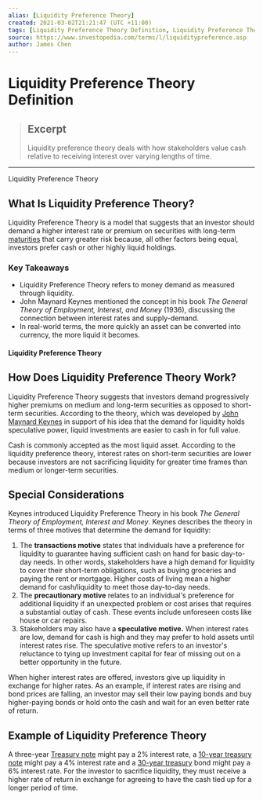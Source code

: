 ```yaml
---
alias: [Liquidity Preference Theory]
created: 2021-03-02T21:21:47 (UTC +11:00)
tags: [Liquidity Preference Theory Definition, Liquidity Preference Theory]
source: https://www.investopedia.com/terms/l/liquiditypreference.asp
author: James Chen
---
```


# Liquidity Preference Theory Definition

> ## Excerpt
> Liquidity preference theory deals with how stakeholders value cash relative to receiving interest over varying lengths of time.

---

Liquidity Preference Theory
## What Is Liquidity Preference Theory?

Liquidity Preference Theory is a model that suggests that an investor should demand a higher interest rate or premium on securities with long-term [maturities](https://www.investopedia.com/terms/m/maturity.asp) that carry greater risk because, all other factors being equal, investors prefer cash or other highly liquid holdings.

### Key Takeaways

-   Liquidity Preference Theory refers to money demand as measured through liquidity.
-   John Maynard Keynes mentioned the concept in his book _The General Theory of Employment, Interest, and Money_ (1936), discussing the connection between interest rates and supply-demand.
-   In real-world terms, the more quickly an asset can be converted into currency, the more liquid it becomes.

#### Liquidity Preference Theory

## How Does Liquidity Preference Theory Work?

Liquidity Preference Theory suggests that investors demand progressively higher premiums on medium and long-term securities as opposed to short-term securities. According to the theory, which was developed by [John Maynard Keynes](https://www.investopedia.com/terms/j/john_maynard_keynes.asp) in support of his idea that the demand for liquidity holds speculative power, liquid investments are easier to cash in for full value.

Cash is commonly accepted as the most liquid asset. According to the liquidity preference theory, interest rates on short-term securities are lower because investors are not sacrificing liquidity for greater time frames than medium or longer-term securities. 

## Special Considerations

Keynes introduced Liquidity Preference Theory in his book _The General Theory of Employment, Interest and Money_. Keynes describes the theory in terms of three motives that determine the demand for liquidity:

1.  The **transactions motive** states that individuals have a preference for liquidity to guarantee having sufficient cash on hand for basic day-to-day needs. In other words, stakeholders have a high demand for liquidity to cover their short-term obligations, such as buying groceries and paying the rent or mortgage. Higher costs of living mean a higher demand for cash/liquidity to meet those day-to-day needs. 
2.  The **precautionary motive** relates to an individual's preference for additional liquidity if an unexpected problem or cost arises that requires a substantial outlay of cash. These events include unforeseen costs like house or car repairs.
3.  Stakeholders may also have a **speculative motive.** When interest rates are low, demand for cash is high and they may prefer to hold assets until interest rates rise. The speculative motive refers to an investor's reluctance to tying up investment capital for fear of missing out on a better opportunity in the future.

When higher interest rates are offered, investors give up liquidity in exchange for higher rates. As an example, if interest rates are rising and bond prices are falling, an investor may sell their low paying bonds and buy higher-paying bonds or hold onto the cash and wait for an even better rate of return.

## Example of Liquidity Preference Theory

A three-year [Treasury note](https://www.investopedia.com/terms/t/treasurynote.asp) might pay a 2% interest rate, a [10-year treasury note](https://www.investopedia.com/terms/1/10-yeartreasury.asp) might pay a 4% interest rate and a [30-year treasury](https://www.investopedia.com/terms/1/30-yeartreasury.asp) bond might pay a 6% interest rate. For the investor to sacrifice liquidity, they must receive a higher rate of return in exchange for agreeing to have the cash tied up for a longer period of time.
